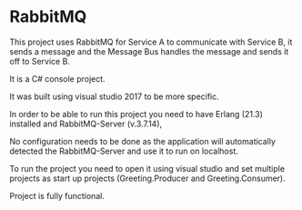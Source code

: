 # RabbitMQ

This project uses RabbitMQ for Service A to communicate with Service B, it sends a message and the Message Bus handles the
message and sends it off to Service B.

It is a C# console project.

It was built using visual studio 2017 to be more specific.

In order to be able to run this project you need to have Erlang (21.3) installed and RabbitMQ-Server (v.3.7.14),

No configuration needs to be done as the application will automatically detected the RabbitMQ-Server and use it to run on localhost.

To run the project you need to open it using visual studio and set multiple projects as start up projects (Greeting.Producer and Greeting.Consumer).

Project is fully functional.
